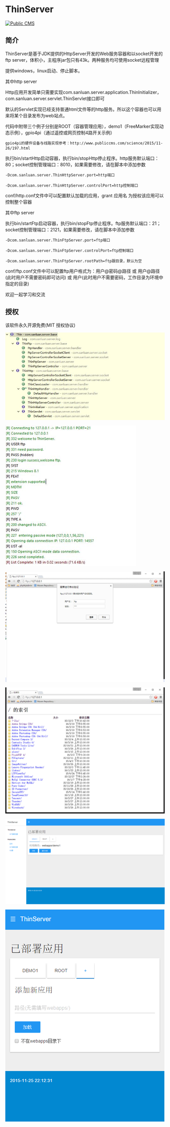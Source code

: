 # ThinServer

<a target="_blank" href="http://shang.qq.com/wpa/qunwpa?idkey=8a633f84fb2475068182d3c447319977faca6a14dc3acf8017a160d65962a175"><img border="0" src="http://pub.idqqimg.com/wpa/images/group.png" alt="Public CMS" title="Public CMS"/></a>

## 简介
ThinServer是基于JDK提供的HttpServer开发的Web服务容器和以socket开发的ftp server，体积小，主程序jar包只有43k。两种服务均可使用socket远程管理

提供windows，linux启动、停止脚本。

其中http server

Http应用开发简单只需要实现com.sanluan.server.application.ThinInitializer，com.sanluan.server.servlet.ThinServlet接口即可

默认的Servlet实现已经支持普通html文件等的http服务。所以这个容器也可以用来将某个目录发布为web站点。

代码中附带三个例子分别是ROOT（容器管理应用），demo1（FreeMarker实现动态示例），gpio4pi（通过遥控或网页控制4路开关示例）

    gpio4pi的硬件设备与线路实现参考：http://www.publiccms.com/science/2015/11-26/197.html

执行bin/startHttp启动容器，执行bin/stopHttp停止程序。http服务默认端口：80；socket控制管理端口：8010，如果需要修改，请在脚本中添加参数

    -Dcom.sanluan.server.ThinHttpServer.port=http端口

    -Dcom.sanluan.server.ThinHttpServer.controlPort=http控制端口

conf/http.conf文件中可以配置默认加载的应用，grant 应用名 为授权该应用可以控制整个容器

其中ftp server

执行bin/startFtp启动容器，执行bin/stopFtp停止程序。ftp服务默认端口：21；socket控制管理端口：2121，如果需要修改，请在脚本中添加参数

    -Dcom.sanluan.server.ThinFtpServer.port=ftp端口

    -Dcom.sanluan.server.ThinFtpServer.controlPort=ftp控制端口

    -Dcom.sanluan.server.ThinFtpServer.rootPath=ftp跟目录，默认为空

conf/ftp.conf文件中可以配置ftp用户格式为：用户@密码@路径 或 用户@路径(此时用户不需要密码即可访问) 或 用户(此时用户不需要密码，工作目录为环境中指定的目录)

欢迎一起学习和交流

## 授权
该软件永久开源免费(MIT 授权协议)

![](doc/class.jpg)

![](doc/ftp.jpg)

![](doc/ftp_login.jpg)

![](doc/ftp_web.jpg)

![](doc/index1.png)

![](doc/index2.png)